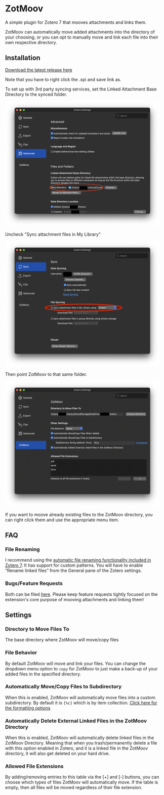# ZotMoov
A *simple* plugin for Zotero 7 that mooves attachments and links them.

ZotMoov can automatically move added attachments into the directory of your choosing, or you can opt to manually move and link each file into their own respective directory.

## Installation

[Download the latest release here](https://github.com/wileyyugioh/zotmoov/releases)

Note that you have to right click the .xpi and save link as.

To set up with 3rd party syncing services, set the Linked Attachment Base Directory to the synced folder.

<img src="res/Image1.png" width="500"/>

Uncheck "Sync attachment files in My Library"

<img src="res/Image3.png" width="500"/> 

Then point ZotMoov to that same folder.

<img src="res/Image2.png" width="500"/>

If you want to moove already existing files to the ZotMoov directory, you can right click them and use the appropriate menu item.

## FAQ

### File Renaming

I recommend using the [automatic file renaming functionality included in Zotero 7](https://www.zotero.org/support/file_renaming). It has support for custom patterns. You will have to enable “Rename linked files” from the General pane of the Zotero settings.

### Bugs/Feature Requests

Both can be filed [here](https://github.com/wileyyugioh/zotmoov/issues). Please keep feature requests tightly focused on the extension's core purpose of mooving attachments and linking them!

## Settings

### Directory to Move Files To

The base directory where ZotMoov will move/copy files

### File Behavior

By default ZotMoov will move and link your files. You can change the dropdown menu option to `copy` for ZotMoov to just make a back-up of your added files in the specified directory.

### Automatically Move/Copy Files to Subdirectory

When this is enabled, ZotMoov will automatically move files into a custom subdirectory. By default it is `{%c}` which is by item collection. [Click here for the formatting options](https://github.com/wileyyugioh/zotmoov/blob/master/docs/WILDCARD_INFO.md)

### Automatically Delete External Linked Files in the ZotMoov Directory

When this is enabled, ZotMoov will automatically delete linked files in the ZotMoov Directory. Meaning that when you trash/permanently delete a file with this option enabled in Zotero, and it is a linked file in the ZotMoov directory, it will also get deleted on your hard drive.

### Allowed File Extensions

By adding/removing entries to this table via the [+] and [-] buttons, you can choose which types of files ZotMoov will automatically move. If the table is empty, then all files will be moved regardless of their file extension.